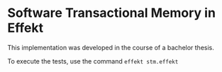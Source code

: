 # Software Transactional Memory in Effekt

This implementation was developed in the course of a bachelor thesis.

To execute the tests, use the command `effekt stm.effekt`
